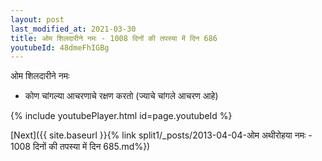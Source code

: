 ```yaml
---
layout: post
last_modified_at: 2021-03-30
title: ओम शिलदारीने नमः - 1008 दिनों की तपस्या में दिन 686
youtubeId: 48dmeFhIGBg
---
```

 
 
 ओम शिलदारीने नमः  
 
 -  कोण चांगल्या आचरणाचे रक्षण करतो (ज्याचे चांगले आचरण आहे) 
 
  
 
  
 
 
 
 
 
 


{% include youtubePlayer.html id=page.youtubeId %}
 
[Next]({{ site.baseurl }}{% link  split1/_posts/2013-04-04-ओम अथीरोहया नमः - 1008 दिनों की तपस्या में दिन 685.md%})
 
